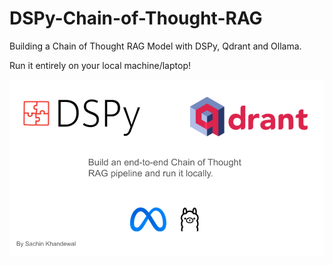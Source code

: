 # DSPy-Chain-of-Thought-RAG
Building a Chain of Thought RAG Model with DSPy, Qdrant and Ollama.

Run it entirely on your local machine/laptop!


![](https://github.com/sachink1729/DSPy-Chain-of-Thought-RAG/blob/main/cover.png)
